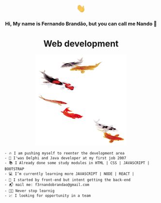 <div align="center">
   <img src="hi.gif" width="30px"><h3> Hi, My name is Fernando Brandão, but you can call me Nando 🤝 </h3> 
  <h1> Web development</h1>
   <img align="start" alt="an avatar" height="300" width="300" src="akira.png">
  </div>
   <div align="start">
   
    - 🔥 I am pushing myself to reenter the development area 
    - 📜 I'was Delphi and Java developer at my first job 2007
    - 📚 I Already done some study modules in HTML | CSS | JAVASCRIPT | BOOTSTRAP 
    - 💻 I’m currently learning more JAVASCRIPT | NODE | REACT | 
    - 🔭 I started by front-end but intent getting the back-end
    - 📬 mail me: f3rnandobrandao@gmail.com
    - 🧑‍💻 Never stop learnig
    - 📈 I looking for opportunity in a team
    
  </div>
</div>
